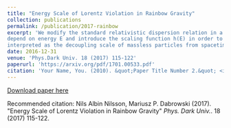 ```yaml
---
title: "Energy Scale of Lorentz Violation in Rainbow Gravity"
collection: publications
permalink: /publication/2017-rainbow
excerpt: 'We modify the standard relativistic dispersion relation in a way which breaks Lorentz symmetry—the effect is predicted in a high-energy regime of some modern theories of quantum gravity. We show that it is possible to realise this scenario within the framework of Rainbow Gravity which introduces two new energy-dependent functions f1(E) and f2(E) into the dispersion relation. Additionally, we assume that the gravitational constant G and the cosmological constant Λ also
depend on energy E and introduce the scaling function h(E) in order to express this dependence. For cosmological applications we specify the functions f1 and f2 in order to fit massless particles which allows us to derive modified cosmological equations. Finally, by using Hubble+SNIa+BAO(BOSS+Lyman α )+CMB data, we constrain the energy scale E_{LV} to be at least of the order of 10^16 GeV at 1σ which is the GUT scale or even higher 10^17 GeV at 3σ . Our claim is that this energy can be
interpreted as the decoupling scale of massless particles from spacetime Lorentz violating effects.'
date: 2016-12-31
venue: 'Phys.Dark Univ. 18 (2017) 115-122'
paperurl: 'https://arxiv.org/pdf/1701.00533.pdf'
citation: 'Your Name, You. (2010). &quot;Paper Title Number 2.&quot; <i>Journal 1</i>. 1(2).'
---
```


[Download paper here](https://arxiv.org/pdf/1701.00533.pdf)

Recommended citation: Nils Albin Nilsson, Mariusz P. Dabrowski (2017). "Energy Scale of Lorentz Violation in Rainbow Gravity" <i>Phys. Dark Univ.</i>. 18 (2017) 115-122.
